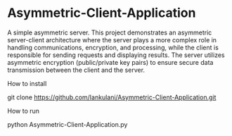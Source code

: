# Asymmetric-Client-Application
A simple asymmetric server. This project demonstrates an asymmetric server-client architecture where the server plays a more complex role in handling communications, encryption, and processing, while the client is responsible for sending requests and displaying results. The server utilizes asymmetric encryption (public/private key pairs) to ensure secure data transmission between the client and the server. 

How to install

git clone https://github.com/Iankulani/Asymmetric-Client-Application.git

How to run

python Asymmetric-Client-Application.py


